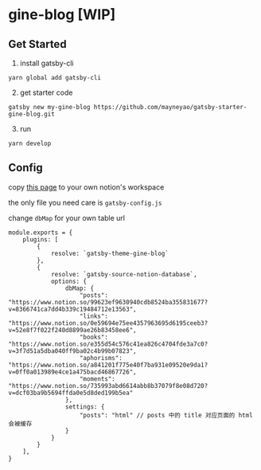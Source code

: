 # gine-blog [WIP]



## Get Started


1. install gatsby-cli

```
yarn global add gatsby-cli
```

2. get starter code 

```
gatsby new my-gine-blog https://github.com/mayneyao/gatsby-starter-gine-blog.git

```
3. run 

```
yarn develop
```

## Config

copy [this page](https://www.notion.so/share-blog-table-60e00520137944a4a45a437c7d089488) to your own notion's workspace

the only file you need care is `gatsby-config.js`

change `dbMap` for your own table url
```
module.exports = {
    plugins: [
        {
            resolve: `gatsby-theme-gine-blog`
        },
        {
            resolve: `gatsby-source-notion-database`,
            options: {
                dbMap: {
                    "posts": "https://www.notion.so/99623ef9630940cdb8524ba355831677?v=8366741ca7dd4b339c19484712e13563",
                    "links": "https://www.notion.so/0e59694e75ee4357963695d6195ceeb3?v=52e8f7f022f240d8899ae26b83458ee6",
                    "books": "https://www.notion.so/e355d54c576c41ea826c4704fde3a7c0?v=3f7d51a5dba040ff9ba02c4b99b07823",
                    "aphorisms": "https://www.notion.so/a841201f775e40f7ba931e09520e9da1?v=0ff0a013989e4ce1a475bacd46867726",
                    "moments": "https://www.notion.so/735993abd6614abb8b37079f8e08d720?v=dcf03ba9b5694ffda0e5d8ded199b5ea"
                },
                settings: {
                    "posts": "html" // posts 中的 title 对应页面的 html 会被缓存
                }
            }
        }
    ],
}
```
